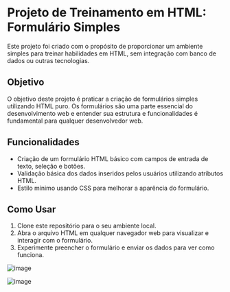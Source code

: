 # Projeto de Treinamento em HTML: Formulário Simples

Este projeto foi criado com o propósito de proporcionar um ambiente simples para treinar habilidades em HTML, sem integração com banco de dados ou outras tecnologias.

## Objetivo

O objetivo deste projeto é praticar a criação de formulários simples utilizando HTML puro. Os formulários são uma parte essencial do desenvolvimento web e entender sua estrutura e funcionalidades é fundamental para qualquer desenvolvedor web.

## Funcionalidades

- Criação de um formulário HTML básico com campos de entrada de texto, seleção e botões.
- Validação básica dos dados inseridos pelos usuários utilizando atributos HTML.
- Estilo mínimo usando CSS para melhorar a aparência do formulário.

## Como Usar

1. Clone este repositório para o seu ambiente local.
2. Abra o arquivo HTML em qualquer navegador web para visualizar e interagir com o formulário.
3. Experimente preencher o formulário e enviar os dados para ver como funciona.


![image](https://github.com/Viniciusulpicio/formulario-simples/assets/145928303/ca9708ad-00e7-44d2-a973-f55c2d4c11a6)

![image](https://github.com/Viniciusulpicio/formulario-simples/assets/145928303/e9d80f86-1193-4292-b185-92fc0c8ee96a)

